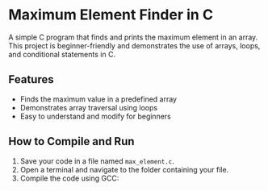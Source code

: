 # Maximum Element Finder in C

A simple C program that finds and prints the maximum element in an array. This project is beginner-friendly and demonstrates the use of arrays, loops, and conditional statements in C.

## Features

- Finds the maximum value in a predefined array
- Demonstrates array traversal using loops
- Easy to understand and modify for beginners

## How to Compile and Run

1. Save your code in a file named `max_element.c`.
2. Open a terminal and navigate to the folder containing your file.
3. Compile the code using GCC:
   


